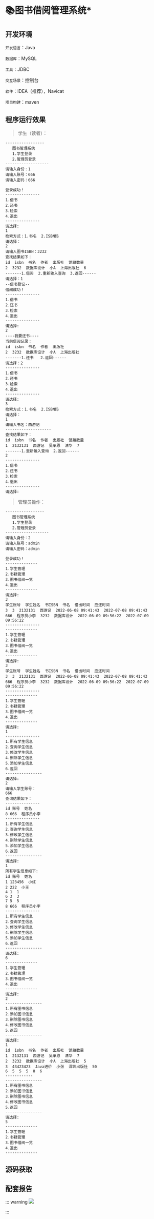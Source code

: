 # 📚图书借阅管理系统*

<MyGlobalComponent />

## 开发环境

`开发语言`：Java

`数据库`：MySQL

`工具`：JDBC

`交互场景`：控制台

`软件`：IDEA（推荐），Navicat

`项目构建`：maven



## 程序运行效果
> 学生（读者）：

```shell
-----------------
   图书管理系统     
   1.学生登录       
   2.管理员登录     
-------------------
请输入身份：1
请输入账号：666
请输入密码：666

登录成功！
---------------
1.借书
2.还书
3.检索
4.退出
---------------
请选择:
1
检索方式：1.书名  2.ISBN码
请选择：
2
请输入图书ISBN：3232
查找结果如下：
id  isbn  书名  作者  出版社  馆藏数量
2  3232  数据库设计  小A  上海出版社  6
-------1.借阅  2.重新输入查询  3.返回------
请选择：1
--借书登记--
借阅成功！
---------------
1.借书
2.还书
3.检索
4.退出
---------------
请选择:
2
----我要还书----
当前借阅记录：
id  isbn  书名  作者  出版社
2  3232  数据库设计  小A  上海出版社
-------1.还书   2.返回------
请选择：2
---------------
1.借书
2.还书
3.检索
4.退出
---------------
请选择:
3
检索方式：1.书名  2.ISBN码
请选择：
1
请输入书名：西游记
--------------------
查找结果如下：
id  isbn  书名  作者  出版社  馆藏数量
1  2132131  西游记  吴承恩  清华  7
-------1.重新输入查询  2.返回------
2
---------------
1.借书
2.还书
3.检索
4.退出
---------------
请选择:
```

> 管理员操作：

```shell
-----------------
   图书管理系统     
   1.学生登录       
   2.管理员登录     
-------------------
请输入身份：2
请输入账号：admin
请输入密码：admin

登录成功！
--------------
1.学生管理
2.书籍管理
3.图书借阅一览
4.退出
--------------
请选择:
3
学生账号  学生姓名  书ISBN  书名  借出时间  应还时间  
3  3  2132131  西游记  2022-06-08 09:41:43  2022-07-08 09:41:43
666  程序员小李  3232  数据库设计  2022-06-09 09:56:22  2022-07-09 09:56:22
---------------
--------------
1.学生管理
2.书籍管理
3.图书借阅一览
4.退出
--------------
请选择:
3
学生账号  学生姓名  书ISBN  书名  借出时间  应还时间  
3  3  2132131  西游记  2022-06-08 09:41:43  2022-07-08 09:41:43
666  程序员小李  3232  数据库设计  2022-06-09 09:56:22  2022-07-09 09:56:22
---------------
--------------
1.学生管理
2.书籍管理
3.图书借阅一览
4.退出
--------------
请选择:
1
---------------
1.所有学生信息
2.查询学生信息
3.修改学生信息
4.删除学生信息
5.添加学生信息
6.返回
----------------
请选择:
2
请输入学生账号：
666
查询结果如下：
---------------
id 账号  姓名
8 666  程序员小李
---------------
1.所有学生信息
2.查询学生信息
3.修改学生信息
4.删除学生信息
5.添加学生信息
6.返回
----------------
请选择:
1
所有学生信息如下:
id 账号  姓名
1 123456  小红
2 222  小王
4 1  1
6 3  3
7 5  5
8 666  程序员小李
---------------
1.所有学生信息
2.查询学生信息
3.修改学生信息
4.删除学生信息
5.添加学生信息
6.返回
----------------
请选择:
6
--------------
1.学生管理
2.书籍管理
3.图书借阅一览
4.退出
--------------
请选择:
2
----------------
1.所有图书信息
2.添加图书信息
3.删除图书信息
4.修改图书信息
5.返回
----------------
请选择:
1
id  isbn  书名  作者  出版社  馆藏数量
1  2132131  西游记  吴承恩  清华  7
2  3232  数据库设计  小A  上海出版社  5
3  43423423  Java进价  小张  深圳出版社  50
6  5  5  5  8  6
------------
----------------
1.所有图书信息
2.添加图书信息
3.删除图书信息
4.修改图书信息
5.返回
----------------
请选择:
5
--------------
1.学生管理
2.书籍管理
3.图书借阅一览
4.退出
--------------
```

## 源码获取
<gzh />

<ClientOnly>

 <KeywordTip keyword="借阅管理" />

</ClientOnly>

## 配套报告

::: warning
![](http://cdn.qiniu.liyansheng.top/img/报告预览图.png)
<!-- ![](http://cdn.qiniu.liyansheng.top/img/Snipaste_2024-06-15_00-22-44.png) -->
:::

<PaymentButton :productId="139" :buttonText="'点我获取-报告'"/>



